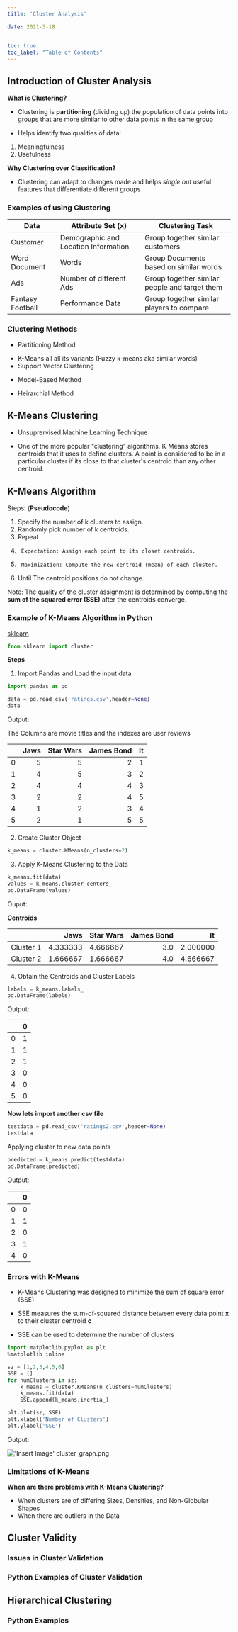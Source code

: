 ```yaml
---
title: 'Cluster Analysis'

date: 2021-3-18


toc: true
toc_label: "Table of Contents" 
---
```


## Introduction of Cluster Analysis

**What is Clustering?**

* Clustering is **partitioning** (dividing up) the population of data points into groups that are more similar to other data points in the same group

* Helps identify two qualities of data:

1. Meaningfulness
2. Usefulness



**Why Clustering over Classification?**

* Clustering can adapt to changes made and helps *single out* useful features that differentiate different groups


### Examples of using Clustering

| Data          	| Attribute Set (x)                    	| Clustering Task                        	    |
|---------------	|--------------------------------------	|----------------------------------------	    |
| Customer      	| Demographic and Location Information 	| Group together similar customers       	    |
| Word Document 	| Words                                	| Group Documents based on similar words 	    |
| Ads               | Number of different Ads               | Group together similar people and target them |
|Fantasy Football   | Performance Data                      | Group together similar players to compare     |


### Clustering Methods

* Partitioning Method

- K-Means all all its variants (Fuzzy k-means aka similar words)
- Support Vector Clustering

* Model-Based Method

* Heirarchial Method


## K-Means Clustering

- Unsuprervised Machine Learning Technique

- One of the more popular "clustering" algorithms, K-Means stores centroids that it uses to define clusters. A point is considered to be in a particular cluster if its close to that cluster's centroid than any other centroid.


## K-Means Algorithm

Steps: (**Pseudocode**)

1. Specify the number of k clusters to assign.
2. Randomly pick number of k centroids.
3. Repeat
4.      Expectation: Assign each point to its closet centroids.
5.      Maximization: Compute the new centroid (mean) of each cluster.
6. Until The centroid positions do not change.

Note: The quality of the cluster assignment is determined by computing the **sum of the squared error (SSE)** after the centroids converge.


### Example of K-Means Algorithm in Python

[sklearn](https://scikit-learn.org/stable/modules/generated/sklearn.cluster.KMeans.html)


```python
from sklearn import cluster
```

**Steps**

1. Import Pandas and Load the input data

```python
import pandas as pd

data = pd.read_csv('ratings.csv',header=None)
data
```

Output:

The Columns are movie titles and the indexes are user reviews  

|   	| Jaws 	| Star Wars 	| James Bond 	| It 	|
|--:	|-----:	|----------:	|-----------:	|---:	|
| 0 	|    5 	|         5 	|          2 	|  1 	|
| 1 	|    4 	|         5 	|          3 	|  2 	|
| 2 	|    4 	|         4 	|          4 	|  3 	|
| 3 	|    2 	|         2 	|          4 	|  5 	|
| 4 	|    1 	|         2 	|          3 	|  4 	|
| 5 	|    2 	|         1 	|          5 	|  5 	|


2. Create Cluster Object

```python
k_means = cluster.KMeans(n_clusters=2)
```

3. Apply K-Means Clustering to the Data

```python
k_means.fit(data) 
values = k_means.cluster_centers_
pd.DataFrame(values)
```
Ouput:
                            
**Centroids**

|   	    |     Jaws 	| Star Wars 	| James Bond 	|       It 	|
|---------: |---------:	|----------:	|-----------:	|---------:	|
| Cluster 1	| 4.333333 	|  4.666667 	|        3.0 	| 2.000000 	|
| Cluster 2	| 1.666667 	|  1.666667 	|        4.0 	| 4.666667 	|


4. Obtain the Centroids and Cluster Labels

```python
labels = k_means.labels_
pd.DataFrame(labels)
```

Output:

|   	| 0 	|
|--:	|--:	|
| 0 	| 1 	|
| 1 	| 1 	|
| 2 	| 1 	|
| 3 	| 0 	|
| 4 	| 0 	|
| 5 	| 0 	|


**Now lets import another csv file**

```python
testdata = pd.read_csv('ratings2.csv',header=None)
testdata
```

Applying cluster to new data points

```python
predicted = k_means.predict(testdata)
pd.DataFrame(predicted)
```

Output:

|   	| 0 	|
|--:	|--:	|
| 0 	| 0 	|
| 1 	| 1 	|
| 2 	| 0 	|
| 3 	| 1 	|
| 4 	| 0 	|




### Errors with K-Means


* K-Means Clustering was designed to minimize the sum of square error (SSE)
* SSE measures the sum-of-squared distance between every data point **x** to their cluster centroid **c**

* SSE can be used to determine the number of clusters


```python
import matplotlib.pyplot as plt
%matplotlib inline

sz = [1,2,3,4,5,6]
SSE = []
for numClusters in sz:
    k_means = cluster.KMeans(n_clusters=numClusters)
    k_means.fit(data)
    SSE.append(k_means.inertia_)

plt.plot(sz, SSE)
plt.xlabel('Number of Clusters')
plt.ylabel('SSE')
```

Output:

!['Insert Image'](/images/big_data/clustering/cluster_graph.png)
cluster_graph.png



### Limitations of K-Means

**When are there problems with K-Means Clustering?**

* When clusters are of differing Sizes, Densities, and Non-Globular Shapes
* When there are outliers in the Data



## Cluster Validity

### Issues in Cluster Validation


### Python Examples of Cluster Validation


## Hierarchical Clustering


### Python Examples